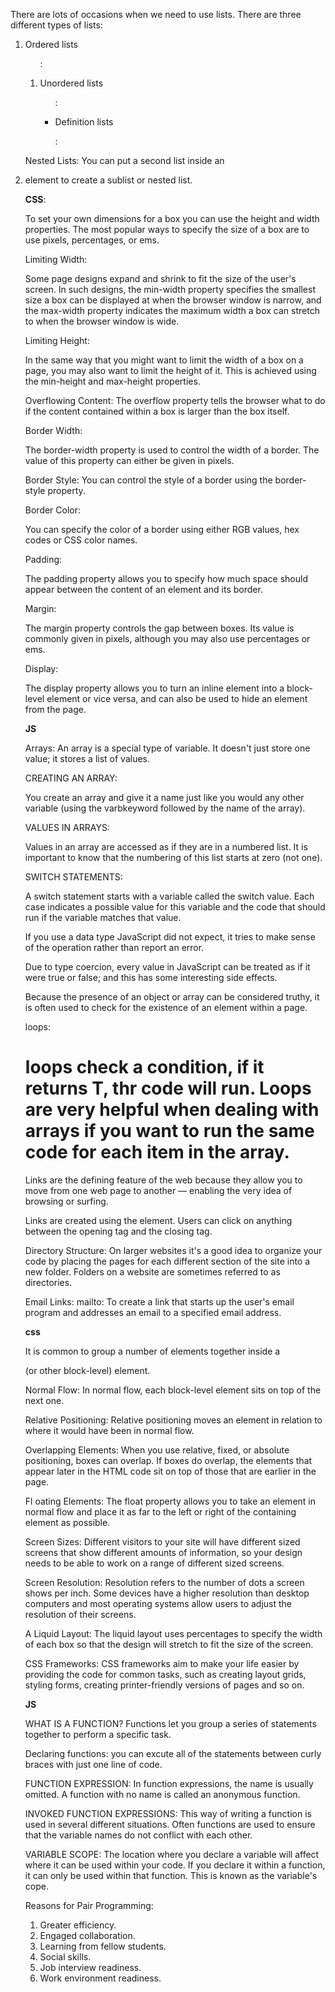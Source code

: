 

There are lots of occasions when we need to use lists.
There are three different types of lists:

1. Ordered lists <ol>:

2. Unordered lists<ul>:

3. Definition lists<dl>:

Nested Lists:
You can put a second list inside
an <li> element to create a sublist
or nested list.

**CSS**:

To set your own dimensions for a box you can use the height and width properties.
The most popular ways to specify the size of a box are to use pixels, percentages, or ems.



Limiting Width:

Some page designs expand and shrink to fit the size of the user's screen.
 In such designs, the min-width property specifies the smallest size a box can be displayed at when the browser window is narrow, and the max-width property indicates the maximum width a box can stretch to when the browser window is wide.

 Limiting Height:

 In the same way that you might want to limit the width of a box on a page, you may also want to limit the height of it.
This is achieved using the min-height and max-height properties.

Overflowing Content:
The overflow property tells the browser what to do if the content contained within a box is larger
than the box itself.


Border Width:

The border-width property is used to control the width of a border. The value of this property can either be given in pixels.


Border Style:
You can control the style of a border using the border-style property.


Border Color:

You can specify the color of a border using either RGB values, hex codes or CSS color names.


Padding:

The padding property allows you to specify how much space should appear between the content of an element 
and its border.

Margin:

The margin property controls the gap between boxes. Its value is commonly given in pixels, although you may also use percentages or ems.


Display:

The display property allows you to turn an inline element into a block-level element or vice versa, and can also be used to hide an element from the page.



**JS**


Arrays:
An array is a special type of variable. It doesn't just store one value; it stores a list of values.

CREATING AN ARRAY:

You create an array and give it a name just like you would any other variable (using the varbkeyword followed by the name of the array).

VALUES IN ARRAYS:

Values in an array are accessed as if they are in a numbered list. It is important to know that the
numbering of this list starts at zero (not one).


SWITCH STATEMENTS:

A switch statement starts with a variable called the switch value. Each case indicates a possible
value for this variable and the code that should run if the variable matches that value.

If you use a data type JavaScript did not expect, it tries to make sense of the operation rather
than report an error.

Due to type coercion, every value in JavaScript can be treated as if it were true or false; and
this has some interesting side effects.

Because the presence of an object or array can be considered truthy, it is often used to check
for the existence of an element within a page.


loops:

loops check a condition, if it returns T, thr code will run.
Loops are very helpful when dealing with arrays if you want to run the same code for each item
in the array.
=======
Links are the defining feature of the web because they allow you to move from
one web page to another — enabling the very idea of browsing or surfing.

Links are created using the <a> element. Users can click on anything between the opening <a> tag and the closing </a> tag.

Directory Structure:
On larger websites it's a good idea to organize your code by placing the pages for each different section of the site into a new folder. Folders on a website are sometimes referred to as directories.

Email Links:
mailto: To create a link that starts up the user's email program and addresses an email to a specified
email address.

**css**

It is common to group a number of elements together inside a <div> (or other block-level) element.

Normal Flow:
In normal flow, each block-level element sits on top of the next one.

Relative Positioning:
Relative positioning moves an element in relation to where it would have been in normal flow.


Overlapping Elements:
When you use relative, fixed, or absolute positioning, boxes can overlap. If boxes do overlap, the
elements that appear later in the HTML code sit on top of those that are earlier in the page.

Fl oating Elements:
The float property allows you to take an element in normal flow and place it as far to the
left or right of the containing element as possible.

Screen Sizes:
Different visitors to your site will have different sized screens that show different amounts of information, so your design needs to be able to work on a range of different sized screens.

Screen Resolution:
Resolution refers to the number of dots a screen shows per inch. Some devices have a higher resolution than desktop computers and most operating systems allow users to adjust the resolution of their screens.

A Liquid Layout:
The liquid layout uses percentages to specify the width of each box so that the design
will stretch to fit the size of the screen.


CSS Frameworks:
CSS frameworks aim to make your life easier by providing the code for common tasks, such as creating layout grids, styling forms, creating printer-friendly versions of pages and so on.


**JS**

WHAT IS A FUNCTION?
Functions let you group a series of statements together to perform a specific task.

Declaring functions:
you can excute all of the statements between curly braces with just one line of code.

FUNCTION EXPRESSION:
In function expressions, the name is usually omitted. A function with no name is called an anonymous function.

INVOKED FUNCTION EXPRESSIONS:
This way of writing a function is used in several different situations.
Often functions are used to ensure that the variable names do not conflict with each other.

VARIABLE SCOPE:
The location where you declare a variable will affect where it can be used within your code.
If you declare it within a function, it can only be used within that function. This is known as the variable's cope.



Reasons for Pair Programming:
1. Greater efficiency.
2. Engaged collaboration.
3. Learning from fellow students.
4. Social skills.
5. Job interview readiness.
6. Work environment readiness.













>>>>>>> 

